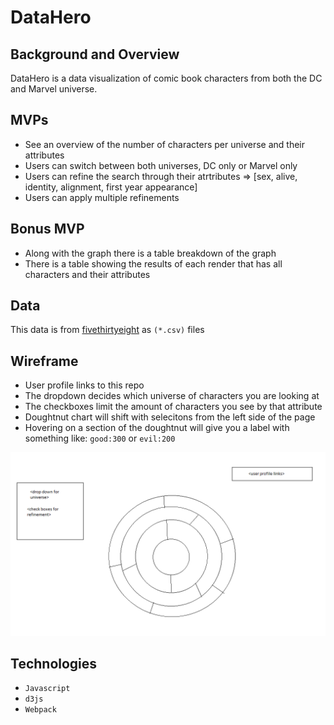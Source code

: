 # DataHero

## Background and Overview

DataHero is a data visualization of comic book characters from both the DC and Marvel universe.

## MVPs

- See an overview of the number of characters per universe and their attributes
- Users can switch between both universes, DC only or Marvel only
- Users can refine the search through their atrtributes => [sex, alive, identity, alignment, first year appearance]
- Users can apply multiple refinements

## Bonus MVP

- Along with the graph there is a table breakdown of the graph
- There is a table showing the results of each render that has all characters and their attributes

## Data

This data is from [fivethirtyeight](https://github.com/fivethirtyeight/data/tree/master/comic-characters) as `(*.csv)` files

## Wireframe

- User profile links to this repo
- The dropdown decides which universe of characters you are looking at
- The checkboxes limit the amount of characters you see by that attribute
- Doughtnut chart will shift with selecitons from the left side of the page
- Hovering on a section of the doughtnut will give you a label with something like: `good:300` or `evil:200`

![Wireframe](./assets/readme/wireframe.png)

## Technologies

- `Javascript`
- `d3js`
- `Webpack`

